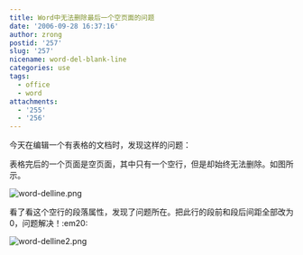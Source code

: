 ```yaml
---
title: Word中无法删除最后一个空页面的问题
date: '2006-09-28 16:37:16'
author: zrong
postid: '257'
slug: '257'
nicename: word-del-blank-line
categories: use
tags:
  - office
  - word
attachments:
  - '255'
  - '256'
---
```


今天在编辑一个有表格的文档时，发现这样的问题：

表格完后的一个页面是空页面，其中只有一个空行，但是却始终无法删除。如图所示。

![word-delline.png](/uploads/2006/09/word-delline.png)

看了看这个空行的段落属性，发现了问题所在。把此行的段前和段后间距全部改为0，问题解决！:em20:

![word-delline2.png](/uploads/2006/09/word-delline2.png)


